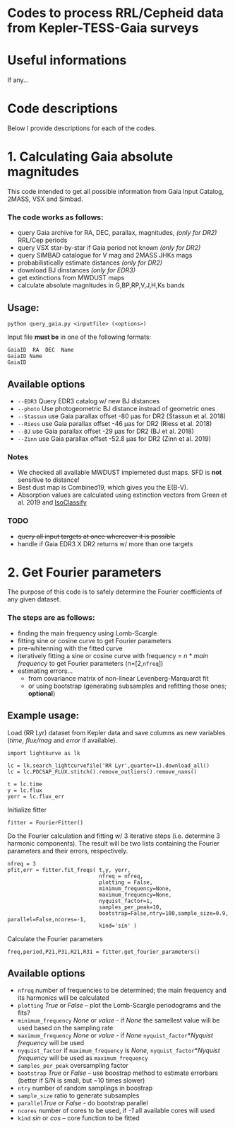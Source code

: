 # Codes to process RRL/Cepheid data from Kepler-TESS-Gaia surveys

# Useful informations

If any...

# Code descriptions

Below I provide descriptions for each of the codes.

# 1. Calculating Gaia absolute magnitudes

This code intended to get all possible information from Gaia Input Catalog, 2MASS, VSX and Simbad.

### The code works as follows:
- query Gaia archive for RA, DEC, parallax, magnitudes, *(only for DR2)* RRL/Cep periods
- query VSX star-by-star if Gaia period not known *(only for DR2)*
- query SIMBAD catalogue for V mag and 2MASS JHKs mags
- probabilistically estimate distances *(only for DR2)*
- download BJ dinstances *(only for EDR3)*
- get extinctions from MWDUST maps
- calculate absolute magnitudes in G,BP,RP,V,J,H,Ks bands

## Usage:
```
python query_gaia.py <inputfile> (<options>)
```
Input file __must be__ in one of the following formats:
```
GaiaID  RA  DEC  Name
GaiaID Name
GaiaID
```

## Available options
 - `--EDR3`    Query EDR3 catalog w/ new BJ distances
 - `--photo`   Use photogeometric BJ distance instead of geometric ones
 - `--Stassun` use Gaia parallax offset -80   μas for DR2 (Stassun et al. 2018)
 - `--Riess`   use Gaia parallax offset -46   μas for DR2 (Riess et al. 2018)
 - `--BJ`      use Gaia parallax offset -29   μas for DR2 (BJ et al. 2018)
 - `--Zinn`    use Gaia parallax offset -52.8 μas for DR2 (Zinn et al. 2019)
 
### Notes
 
 - We checked all available MWDUST implemeted dust maps. SFD is __not__ sensitive to distance!
 - Best dust map is Combined19, which gives you the E(B-V).
 - Absorption values are calculated using extinction vectors from Green et al. 2019 and [IsoClassify](https://github.com/danxhuber/isoclassify)
 
### TODO
 - ~~query all input targets at once whereever it is possible~~
 - handle if Gaia EDR3 X DR2 returns w/ more than one targets
 
 # 2. Get Fourier parameters

The purpose of this code is to safely determine the Fourier coefficients of any given dataset.

### The steps are as follows:
- finding the main frequency using Lomb-Scargle
- fitting sine or cosine curve to get Fourier parameters
- pre-whitenning with the fitted curve
- iteratively fitting a sine or cosine curve with frequency = *n* * *main frequency* to get Fourier parameters (n=[2,`nfreq`])
- estimating errors...
  - from covariance matrix of non-linear Levenberg-Marquardt fit
  - or using bootstrap (generating subsamples and refitting those ones; **optional**)

## Example usage:
Load (RR Lyr) dataset from Kepler data and save columns as new variables (*time*, *flux/mag* and *error* if available).
```
import lightkurve as lk

lc = lk.search_lightcurvefile('RR Lyr',quarter=1).download_all()
lc = lc.PDCSAP_FLUX.stitch().remove_outliers().remove_nans()

t = lc.time
y = lc.flux
yerr = lc.flux_err
```

Initialize fitter
```
fitter = FourierFitter()
```

Do the Fourier calculation and fitting w/ 3 iterative steps (i.e. determine 3 harmonic components). The result will be two lists containing the Fourier parameters and their errors, respectively.
```
nfreq = 3
pfit,err = fitter.fit_freqs( t,y, yerr,
                             nfreq = nfreq,
                             plotting = False,
                             minimum_frequency=None,
                             maximum_frequency=None,
                             nyquist_factor=1,
                             samples_per_peak=10,
                             bootstrap=False,ntry=100,sample_size=0.9, parallel=False,ncores=-1,
                             kind='sin' )
```

Calculate the Fourier parameters
```
freq,period,P21,P31,R21,R31 = fitter.get_fourier_parameters()
```

## Available options
 - `nfreq` number of frequencies to be determined; the main frequency and its harmonics will be calculated
 - `plotting` *True* or *False* – plot the Lomb-Scargle periodograms and the fits?
 - `minimum_frequency` *None* or *value* - if *None* the samellest value will be used based on the sampling rate
 - `maximum_frequency` *None* or *value* - if *None* `nyquist_factor`**Nyquist frequency* will be used
 - `nyquist_factor` if `maximum_frequency` is *None*, `nyquist_factor`**Nyquist frequency* will be used as `maximum_frequency`
 - `samples_per_peak` oversampling factor
 - `bootstrap` *True* or *False* – use boostrap method to estimate errorbars (better if S/N is small, but ~10 times slower)
 - `ntry` number of random samplings in boostrap
 - `sample_size` ratio to generate subsamples
 - `parallel`*True* or *False* - do bootstrap parallel
 - `ncores` number of cores to be used, if *-1* all available cores will used
 - `kind` *sin* or *cos* – core function to be fitted

